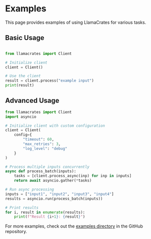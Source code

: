 # Examples

This page provides examples of using LlamaCrates for various tasks.

## Basic Usage

```python

from llamacrates import Client

# Initialize client
client = Client()

# Use the client
result = client.process("example input")
print(result)
```

## Advanced Usage

```python
from llamacrates import Client
import asyncio

# Initialize client with custom configuration
client = Client(
    config={
        "timeout": 60,
        "max_retries": 3,
        "log_level": "debug"
    }
)

# Process multiple inputs concurrently
async def process_batch(inputs):
    tasks = [client.process_async(inp) for inp in inputs]
    return await asyncio.gather(*tasks)

# Run async processing
inputs = ["input1", "input2", "input3", "input4"]
results = asyncio.run(process_batch(inputs))

# Print results
for i, result in enumerate(results):
    print(f"Result {i+1}: {result}")
```

For more examples, check out the [examples directory](https://github.com/llamasearchai/llamacrates/tree/main/examples) in the GitHub repository.
